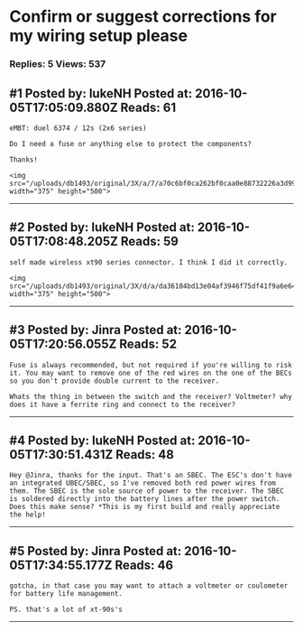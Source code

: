 # Confirm or suggest corrections for my wiring setup please

### Replies: 5 Views: 537

## \#1 Posted by: lukeNH Posted at: 2016-10-05T17:05:09.880Z Reads: 61

```
eMBT: duel 6374 / 12s (2x6 series)

Do I need a fuse or anything else to protect the components?

Thanks!

<img src="/uploads/db1493/original/3X/a/7/a70c6bf0ca262bf0caa0e88732226a3d995283b8.JPG" width="375" height="500">
```

---
## \#2 Posted by: lukeNH Posted at: 2016-10-05T17:08:48.205Z Reads: 59

```
self made wireless xt90 series connector. I think I did it correctly. 

<img src="/uploads/db1493/original/3X/d/a/da36184bd13e04af3946f75df41f9a6e64b72c40.JPG" width="375" height="500">
```

---
## \#3 Posted by: Jinra Posted at: 2016-10-05T17:20:56.055Z Reads: 52

```
Fuse is always recommended, but not required if you're willing to risk it. You may want to remove one of the red wires on the one of the BECs so you don't provide double current to the receiver.

Whats the thing in between the switch and the receiver? Voltmeter? why does it have a ferrite ring and connect to the receiver?
```

---
## \#4 Posted by: lukeNH Posted at: 2016-10-05T17:30:51.431Z Reads: 48

```
Hey @Jinra, thanks for the input. That's an SBEC. The ESC's don't have an integrated UBEC/SBEC, so I've removed both red power wires from them. The SBEC is the sole source of power to the receiver. The SBEC is soldered directly into the battery lines after the power switch. Does this make sense? *This is my first build and really appreciate the help!
```

---
## \#5 Posted by: Jinra Posted at: 2016-10-05T17:34:55.177Z Reads: 46

```
gotcha, in that case you may want to attach a voltmeter or coulometer for battery life management.

PS. that's a lot of xt-90s's
```

---
